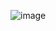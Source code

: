 ![image](https://github.com/EgoriiZaharov/PhisicsRuletka/assets/168332274/be933fb8-7777-456f-93f9-49c721b48b8e)

